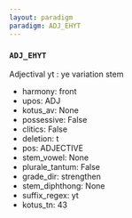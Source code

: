 ```yaml
---
layout: paradigm
paradigm: ADJ_EHYT
---
```

### ` ADJ_EHYT `

Adjectival yt : ye variation stem
* harmony: front
* upos: ADJ
* kotus_av: None
* possessive: False
* clitics: False
* deletion: t
* pos: ADJECTIVE
* stem_vowel: None
* plurale_tantum: False
* grade_dir: strengthen
* stem_diphthong: None
* suffix_regex: yt
* kotus_tn: 43
